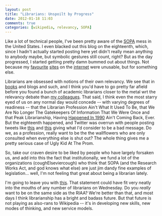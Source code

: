 ```yaml
---
layout: post
title: "Librarians: Unspoilt by Progress"
date: 2012-01-18 11:03
comments: true
categories: [wikipedia, relevancy, SOPA]
---
```


Like a lot of technical people, I've been pretty aware of the [SOPA](http://en.wikipedia.org/wiki/SOPA) mess in the United States. I even blacked out this blog on the eighteenth, which, since I hadn't actually started posting here yet didn't really mean anything to anybody maybe, but symbolic gestures still count, right? But as the day progressed, I started getting pretty damn bummed out about things. Not because my [favourite](http://reddit.com) [sites](http://www.metafilter.com) on the [internet](http://en.wikipedia.org) were unusable, but for something else.

<!-- more -->

Librarians are obsessed with notions of their own relevancy. We see that in [books](http://www.amazon.com/This-Book-Overdue-Librarians-Cybrarians/dp/0061431605) and blogs and such, and I think you'd have to go pretty far afield before you found a bunch of academic librarians closer to the metal wrt the relevancy debate than [my colleagues](http://scienceblogs.com/confessions/2011/05/mcmastergate_in_chronological.php). That said, I think even the most starry eyed of us on any normal day would concede -- with varying degrees of readiness -- that the Librarian Profession Ain't What It Used To Be, that We Are No Longer The Gatekeepers Of Information That We Were Once and that Peak Librarianship, Having [Happened In 1990](http://blog.oup.com/2011/06/librarian-census/) Ain't Coming Back, Ever. But the eighteenth happened, and Twitter was overrun with people posting tweets like [this](https://twitter.com/#!/Born_Analog/status/159708773458522112) and [this](https://twitter.com/#!/49susans/status/159719011247067136) giving what I'd consider to be a bad message. Do we, as a profession, really want to be the the wallflowers who are only consulted when everything else is shut out? The whole thing gives me a pretty serious case of Ugly Kid At The Prom.

So, take our craven desire to be liked by people who have largely forsaken us, and add into this the fact that institutionally, we fund a lot of the organizations (coughElseviercough) who think that SOPA (and the Research Works Act, and god knows what else) are just jim dandy fine examples of legislation... well, I'm not feeling that great about being a librarian lately. 

I'm going to leave you with [this](http://gizmodo.com/5877143/riaa-reminds-us-why-we-hate-them-with-obnoxious-smartass-tweet). That statement could have fit very neatly into the mouths of any number of librarians on Wednesday. Do you *really* want to be on the same side as the RIAA? We're better than that, and most days I think librarianship has a bright and badass future. But that future is not playing as also-rans to Wikipedia -- it's in developing new skills, new modes of thinking, and new service models.
